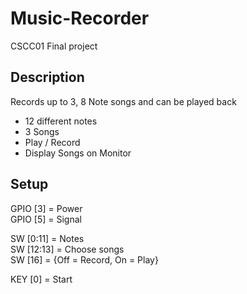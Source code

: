 # Music-Recorder
CSCC01 Final project

## Description
Records up to 3, 8 Note songs and can be played back
  - 12 different notes
  - 3 Songs
  - Play / Record
  - Display Songs on Monitor

## Setup
GPIO [3] \= Power  
GPIO [5] \= Signal  

SW [0:11] \= Notes  
SW [12:13] \= Choose songs  
SW [16] \= {Off \= Record, On \= Play}   

KEY [0] \= Start  
